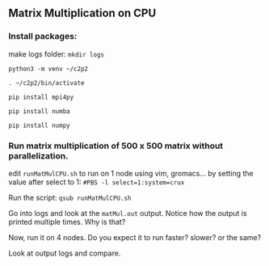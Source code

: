 
## Matrix Multiplication on CPU
### Install packages:
make logs folder: `mkdir logs`

```
python3 -m venv ~/c2p2

. ~/c2p2/bin/activate

pip install mpi4py

pip install numba

pip install numpy

```

### Run matrix multiplication of 500 x 500 matrix without parallelization.

edit `runMatMulCPU.sh` to run on 1 node using vim, gromacs... by setting the value after select to 1: `#PBS -l select=1:system=crux`

Run the script: `qsub runMatMulCPU.sh`

Go into logs and look at the `matMul.out` output. Notice how the output is printed multiple times. Why is that?

Now, run it on 4 nodes. Do you expect it to run faster? slower? or the same?

Look at output logs and compare. 
